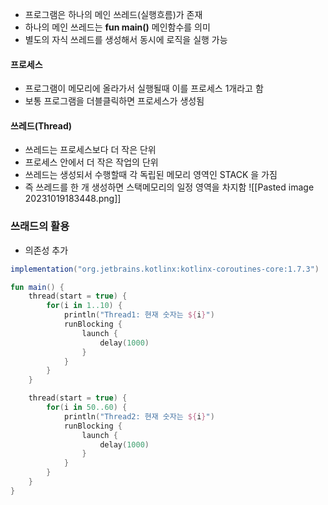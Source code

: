 
- 프로그램은 하나의 메인 쓰레드(실행흐름)가 존재
- 하나의 메인 쓰레드는 **fun main()** 메인함수를 의미
- 별도의 자식 쓰레드를 생성해서 동시에 로직을 실행 가능

#### 프로세스
- 프로그램이 메모리에 올라가서 실행될때 이를 프로세스 1개라고 함
- 보통 프로그램을 더블클릭하면 프로세스가 생성됨

#### 쓰레드(Thread)
- 쓰레드는 프로세스보다 더 작은 단위
- 프로세스 안에서 더 작은 작업의 단위
- 쓰레드는 생성되서 수행할때 각 독립된 메모리 영역인 STACK 을 가짐
- 즉 쓰레드를 한 개 생성하면 스택메모리의 일정 영역을 차지함
![[Pasted image 20231019183448.png]]

### 쓰래드의 활용
- 의존성 추가
``` gradle
implementation("org.jetbrains.kotlinx:kotlinx-coroutines-core:1.7.3")
```

```Kotlin
fun main() {
    thread(start = true) {
        for(i in 1..10) {
            println("Thread1: 현재 숫자는 ${i}")
            runBlocking {
                launch {
                    delay(1000)
                }
            }
        }
    }

    thread(start = true) {
        for(i in 50..60) {
            println("Thread2: 현재 숫자는 ${i}")
            runBlocking {
                launch {
                    delay(1000)
                }
            }
        }
    }
}
```
